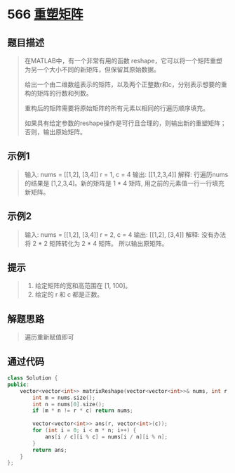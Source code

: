 # 566 [重塑矩阵](https://leetcode-cn.com/problems/reshape-the-matrix/)

## 题目描述

> 在MATLAB中，有一个非常有用的函数 reshape，它可以将一个矩阵重塑为另一个大小不同的新矩阵，但保留其原始数据。
>
> 给出一个由二维数组表示的矩阵，以及两个正整数r和c，分别表示想要的重构的矩阵的行数和列数。
>
> 重构后的矩阵需要将原始矩阵的所有元素以相同的行遍历顺序填充。
>
> 如果具有给定参数的reshape操作是可行且合理的，则输出新的重塑矩阵；否则，输出原始矩阵。
>

## 示例1

> 输入: 
> nums = 
> [[1,2],
>  [3,4]]
> r = 1, c = 4
> 输出: 
> [[1,2,3,4]]
> 解释:
> 行遍历nums的结果是 [1,2,3,4]。新的矩阵是 1 * 4 矩阵, 用之前的元素值一行一行填充新矩阵。

## 示例2

> 输入: 
> nums = 
> [[1,2],
>  [3,4]]
> r = 2, c = 4
> 输出: 
> [[1,2],
>  [3,4]]
> 解释:
> 没有办法将 2 * 2 矩阵转化为 2 * 4 矩阵。 所以输出原矩阵。

## 提示

>1. 给定矩阵的宽和高范围在 [1, 100]。
>2. 给定的 r 和 c 都是正数。

## 解题思路

>遍历重新赋值即可

## 通过代码

```cpp
class Solution {
public:
    vector<vector<int>> matrixReshape(vector<vector<int>>& nums, int r, int c) {
        int m = nums.size();
        int n = nums[0].size();
        if (m * n != r * c) return nums;
        
        vector<vector<int>> ans(r, vector<int>(c));
        for (int i = 0; i < m * n; i++) {
            ans[i / c][i % c] = nums[i / n][i % n];
        }
        return ans;
    }
};
```


